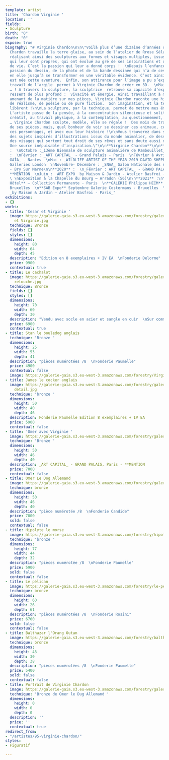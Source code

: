 ```yaml
---
template: artist
title: 'Chardon Virginie '
location: ''
fields:
- Sculpture
birth: "0"
death: "0"
expose: true
biography: "# Virginie Chardon\n\n\"Voilà plus d’une dizaine d’années que Virginie
  Chardon travaille la terre glaise, au sein de l’atelier de Rrose Sélavy à Paris,
  réalisant ainsi des sculptures aux formes et visages multiples, issus d’univers
  qui leur sont propres, qui ont évolué au gré de ses inspirations et des moments
  de vie. C’est la passion qui leur a donné corps !  \nDepuis l’enfance, c’est la
  passion du dessin, de la photo et de la bande dessinée qui n’a de cesse de grandir
  en elle jusqu’à se transformer en une véritable évidence. C’est ainsi que naturellement
  est née cette aventure.  Enfin, son attirance pour l’image a pu s’exprimer : le
  travail de l’argile  permet à Virginie Chardon de créer en 3D.  \nMais pas seulement
  … ! A travers la sculpture, la sculptrice  retrouve sa capacité d’exprimer ce qu'elle
  ressent de plus profond :  vivacité et énergie. Ainsi travaillant à mains nues,
  amenant de la matière sur mes pièces, Virginie Chardon raconte une histoire, empreinte
  de réalisme, de poésie ou de pure fiction.  Son imagination, et la technique se
  libèrent !\n\nLa sculpture, par la technique, permet de mettre mes émotions en formes.
  L'artiste passe de la pensée, à la concentration silencieuse et solitaire, au bouillonnement
  créatif, au travail physique, à la contemplation, au questionnement, aux certitudes
  … Virginie Chardon sculpte, modèle, elle se régale !  Des mois de travail pour chacune
  de ses pièces, mais, quel bonheur de voir se dessiner ces animaux, ces visages,
  ces personnages, et avec eux leur histoire !\n\nVous trouverez dans son travail
  des sujets inspirés d’illustrations issus du monde animalier, de dessins de BD,
  des visages qui sortent tout droit de ses rêves et sans doute aussi de ses rencontres.
  Une source inépuisable d’inspiration.\"\n\n**Virginie Chardon**\n\n**EXPOSITIONS**\n\n**2018**
  :  \nOctobre :_13ème Biennale de sculpture animalière de Rambouillet_ – **PRIX D’HONNEUR**\n\n**2019**
  :  \nFévrier : _ART CAPITAL_ - Grand Palais - Paris  \nFévrier à Avril : _GALERIE
  GAÎA_ - Nantes  \nMai : _WILDLIFE ARTIST OF THE YEAR 2019 DAVID SHEPERD_ - Mall
  Galleries London  \nNovembre- Décembre : _SNAA_ Salon Nationale des Artistes Animaliers
  - Bry Sur Marne\n\n**2020** :  \n_Février : ART CAPITAL_ - GRAND PALAIS, Paris -
  **MENTION  \nJuin : _ART EXPO_ by Maison & Jardin - Atelier Basfroi - Paris 11ème
  \ \nExposition à la Chapelle du Bourg – Arradon (56)\n\n**2021** :\n\n**LE BASILE
  Hôtel** – Collection Permanente - Paris  \n**GALERIE Philippe HEIM** – Les Sablons,
  Bruxelles  \n**SAB Expo** Septembre Galerie Costermans - Bruxelles  \n**_ART EXPO_**
  _by Maison & Jardin – Atelier Basfroi - Paris_"
exhibitions:
- {}
works:
- title: 'Cesar et Virginie '
  image: https://galerie-gaia.s3.eu-west-3.amazonaws.com/forestry/galerie-gaia-virginie-chardon-Gorille
    et Virginie.jpg
  technique: Bronze
  fields: []
  styles: []
  dimensions:
    height: 80
    width: 64
    depth: 45
  description: "Edition en 8 exemplaires + IV EA  \nFonderie Delorme"
  price: 9900
  contextual: true
- title: Le cachalot
  image: https://galerie-gaia.s3.eu-west-3.amazonaws.com/forestry/galerie-gaia-virginie-chardon-IMG_9741.jpg
    retouche.jpg
  technique: Bronze
  fields: []
  styles: []
  dimensions:
    height: 70
    width: 60
    depth: 30
  description: "Vendu avec socle en acier et sangle en cuir  \nSur commande"
  price: 6900
  contextual: true
- title: Stan le bouledog anglais
  technique: 'Bronze '
  dimensions:
    height: 25
    width: 53
    depth: 41
  description: "pièces numérotées /8  \nFonderie Paumelle"
  price: 4900
  contextual: false
  image: https://galerie-gaia.s3.eu-west-3.amazonaws.com/forestry/VirginieChardon-sculptureBronze-paris-STAN-442A2910.jpg
- title: James le cocker anglais
  image: https://galerie-gaia.s3.eu-west-3.amazonaws.com/forestry/galerie-gaia-virginie-chardon-STAN
    détail.jpg
  technique: 'bronze '
  dimensions:
    height: 50
    width: 40
    depth: 46
  description: Fonderie Paumelle Edition 8 exemplaires + IV EA
  price: 5900
  contextual: false
- title: 'Omer avec Virginie '
  image: https://galerie-gaia.s3.eu-west-3.amazonaws.com/forestry/galerie-gaia-virginie-chardon-portrait.jpg
  technique: 'Bronze '
  dimensions:
    height: 50
    width: 46
    depth: 40
  description: _ART CAPITAL_ - GRAND PALAIS, Paris - **MENTION
  price: 7000
  contextual: false
- title: Omer Le Dog Allemand
  image: https://galerie-gaia.s3.eu-west-3.amazonaws.com/forestry/galerie-gaia-virginie-chardon-Omer.jpg
  technique: bronze
  dimensions:
    height: 50
    width: 46
    depth: 40
  description: "pièce numérotée /8  \nFonderie Candide"
  price: 7000
  sold: false
  contextual: false
- title: Hipolyte le morse
  image: https://galerie-gaia.s3.eu-west-3.amazonaws.com/forestry/hipolyte-le-morse.jpg
  technique: 'bronze '
  dimensions:
    height: 77
    width: 44
    depth: 32
  description: "pièces numérotée /8  \nFonderie Paumelle"
  price: 5900
  sold: false
  contextual: false
- title: Le pélican
  image: https://galerie-gaia.s3.eu-west-3.amazonaws.com/forestry/le-pelican.jpg
  technique: bronze
  dimensions:
    height: 60
    width: 26
    depth: 61
  description: "pièces numérotées /8  \nFonderie Rosini"
  price: 6700
  sold: false
  contextual: false
- title: Balthazar l'Orang Outan
  image: https://galerie-gaia.s3.eu-west-3.amazonaws.com/forestry/balthazar.jpg
  technique: bronze
  dimensions:
    height: 43
    width: 30
    depth: 38
  description: "pièces numérotées /8  \nFonderie Paumelle"
  price: 5400
  sold: false
  contextual: false
- title: Portrait de Virginie Chardon
  image: https://galerie-gaia.s3.eu-west-3.amazonaws.com/forestry/galerie-gaia-virginie-chardon-portrait.jpg
  technique: 'Bronze de Omer le Dug Allemand '
  dimensions:
    height: 0
    width: 0
    depth: 0
  description: ''
  price: ''
  contextual: true
redirect_from:
- "/artistes/95-virginie-chardon/"
styles:
- Figuratif

---
```

